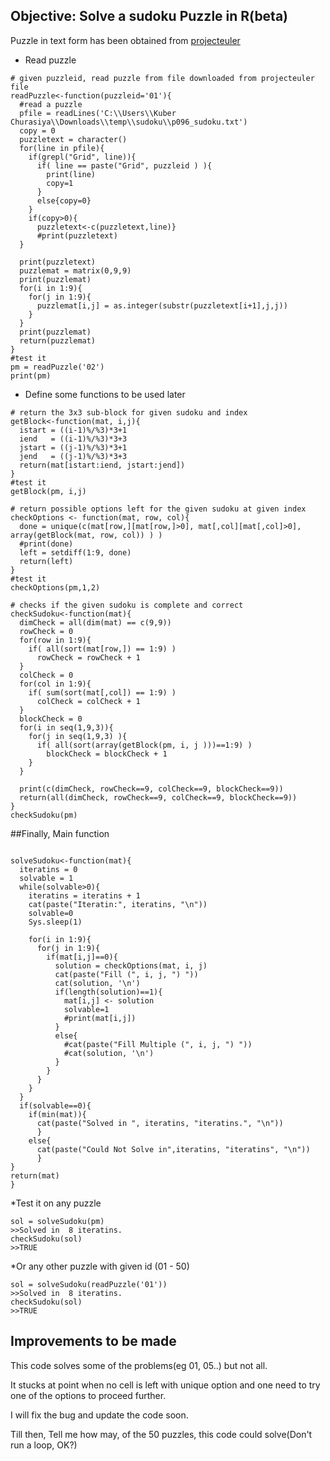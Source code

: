 ## Objective: Solve a sudoku Puzzle in R(beta)

Puzzle in text form has been obtained from [projecteuler](https://projecteuler.net/project/resources/p096_sudoku.txt)

* Read puzzle
```{R}
# given puzzleid, read puzzle from file downloaded from projecteuler file
readPuzzle<-function(puzzleid='01'){
  #read a puzzle
  pfile = readLines('C:\\Users\\Kuber Churasiya\\Downloads\\temp\\sudoku\\p096_sudoku.txt')
  copy = 0
  puzzletext = character()
  for(line in pfile){
    if(grepl("Grid", line)){
      if( line == paste("Grid", puzzleid ) ){
        print(line)
        copy=1
      }
      else{copy=0}
    }
    if(copy>0){
      puzzletext<-c(puzzletext,line)}
      #print(puzzletext)
  }
  
  print(puzzletext)
  puzzlemat = matrix(0,9,9)
  print(puzzlemat)
  for(i in 1:9){
    for(j in 1:9){
      puzzlemat[i,j] = as.integer(substr(puzzletext[i+1],j,j))
    }
  }
  print(puzzlemat)
  return(puzzlemat)
}
#test it
pm = readPuzzle('02')
print(pm)
```

* Define some functions to be used later
```{R}
# return the 3x3 sub-block for given sudoku and index
getBlock<-function(mat, i,j){
  istart = ((i-1)%/%3)*3+1
  iend   = ((i-1)%/%3)*3+3
  jstart = ((j-1)%/%3)*3+1
  jend   = ((j-1)%/%3)*3+3
  return(mat[istart:iend, jstart:jend])
}
#test it
getBlock(pm, i,j)
```

```{R}
# return possible options left for the given sudoku at given index
checkOptions <- function(mat, row, col){
  done = unique(c(mat[row,][mat[row,]>0], mat[,col][mat[,col]>0], array(getBlock(mat, row, col)) ) )
  #print(done)
  left = setdiff(1:9, done)
  return(left)
}
#test it
checkOptions(pm,1,2)
```

```{R}
# checks if the given sudoku is complete and correct
checkSudoku<-function(mat){
  dimCheck = all(dim(mat) == c(9,9))
  rowCheck = 0
  for(row in 1:9){
    if( all(sort(mat[row,]) == 1:9) )
      rowCheck = rowCheck + 1
  }
  colCheck = 0
  for(col in 1:9){
    if( sum(sort(mat[,col]) == 1:9) )
      colCheck = colCheck + 1
  }
  blockCheck = 0
  for(i in seq(1,9,3)){
    for(j in seq(1,9,3) ){
      if( all(sort(array(getBlock(pm, i, j )))==1:9) )
        blockCheck = blockCheck + 1
    }
  }  
  
  print(c(dimCheck, rowCheck==9, colCheck==9, blockCheck==9))
  return(all(dimCheck, rowCheck==9, colCheck==9, blockCheck==9))
}
checkSudoku(pm)
```

##Finally, Main function

```{R}

solveSudoku<-function(mat){
  iteratins = 0
  solvable = 1
  while(solvable>0){
    iteratins = iteratins + 1
    cat(paste("Iteratin:", iteratins, "\n"))
    solvable=0
    Sys.sleep(1)
    
    for(i in 1:9){
      for(j in 1:9){
        if(mat[i,j]==0){
          solution = checkOptions(mat, i, j)
          cat(paste("Fill (", i, j, ") "))
          cat(solution, '\n')
          if(length(solution)==1){
            mat[i,j] <- solution
            solvable=1
            #print(mat[i,j])
          }
          else{
            #cat(paste("Fill Multiple (", i, j, ") "))
            #cat(solution, '\n')
          }
        }
      }
    }
  }
  if(solvable==0){
    if(min(mat)){
      cat(paste("Solved in ", iteratins, "iteratins.", "\n"))
      }
    else{
      cat(paste("Could Not Solve in",iteratins, "iteratins", "\n"))
      }
}
return(mat)
}
```

*Test it on any puzzle
```{R}
sol = solveSudoku(pm)
>>Solved in  8 iteratins.
checkSudoku(sol)
>>TRUE
```
*Or any other puzzle with given id (01 - 50)
```{R}
sol = solveSudoku(readPuzzle('01'))
>>Solved in  8 iteratins.
checkSudoku(sol)
>>TRUE
```
## Improvements to be made
This code solves some of the problems(eg 01, 05..) but not all. 

It stucks at point when no cell is left with unique option and one need to try one of the options to proceed further.

I will fix the bug and update the code soon.

Till then, Tell me how may, of the 50 puzzles, this code could solve(Don't run a loop, OK?)
